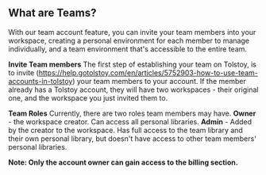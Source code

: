 ## What are Teams?

With our team account feature, you can invite your team members into your workspace, creating a personal environment for each member to manage individually, and a team environment that's accessible to the entire team.

**Invite Team members**
The first step of establishing your team on Tolstoy, is to invite (https://help.gotolstoy.com/en/articles/5752903-how-to-use-team-accounts-in-tolstoy) your team members to your account. If the member already has a Tolstoy account, they will have two workspaces - their original one, and the workspace you just invited them to.

**Team Roles**
Currently, there are two roles team members may have.
**Owner** - the workspace creator. Can access all personal libraries.
**Admin** - Added by the creator to the workspace. Has full access to the team library and their own personal library, but doesn't have access to other team members' personal libraries.
​

​**Note: Only the account owner can gain access to the billing section.**
